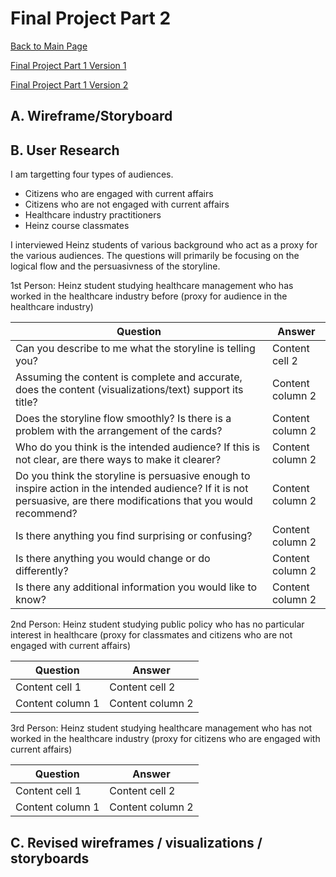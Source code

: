 # Final Project Part 2
[Back to Main Page](https://yangle-l.github.io/Lim-Portfolio)

[Final Project Part 1 Version 1](/FinalProjectPart1_V1.md)

[Final Project Part 1 Version 2](/FinalProjectPart1_V2.md)

## A. Wireframe/Storyboard

## B. User Research 
I am targetting four types of audiences. 
* Citizens who are engaged with current affairs
* Citizens who are not engaged with current affairs
* Healthcare industry practitioners
* Heinz course classmates 

I interviewed Heinz students of various background who act as a proxy for the various audiences. The questions will primarily be focusing on the logical flow  and the persuasivness of the storyline. 

1st Person: Heinz student studying healthcare management who has worked in the healthcare industry before (proxy for audience in the healthcare industry)    

Question     | Answer 
------------ | -------------
Can you describe to me what the storyline is telling you?  | Content cell 2
Assuming the content is complete and accurate, does the content (visualizations/text) support its title?| Content column 2
Does the storyline flow smoothly? Is there is a problem with the arrangement of the cards? | Content column 2
Who do you think is the intended audience? If this is not clear, are there ways to make it clearer? | Content column 2
Do you think the storyline is persuasive enough to inspire action in the intended audience? If it is not persuasive, are there modifications that you would recommend? | Content column 2
Is there anything you find surprising or confusing? | Content column 2
Is there anything you would change or do differently? | Content column 2
Is there any additional information you would like to know? | Content column 2


2nd Person: Heinz student studying public policy who has no particular interest in healthcare (proxy for classmates and citizens who are not engaged with current affairs)   

Question     | Answer 
------------ | -------------
Content cell 1 | Content cell 2
Content column 1 | Content column 2


3rd Person: Heinz student studying healthcare management who has not worked in the healthcare industry (proxy for citizens who are engaged with current affairs)  

Question     | Answer 
------------ | -------------
Content cell 1 | Content cell 2
Content column 1 | Content column 2

## C. Revised wireframes / visualizations / storyboards


